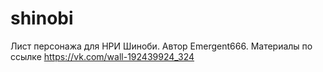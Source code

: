 # shinobi
Лист персонажа для НРИ Шиноби.
Автор Emergent666.
Материалы по ссылке https://vk.com/wall-192439924_324
